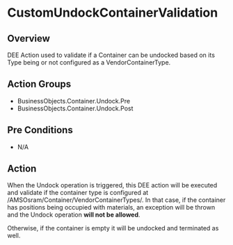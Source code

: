 # CustomUndockContainerValidation

## Overview

DEE Action used to validate if a Container can be undocked based on its Type being or not configured as a VendorContainerType.

## Action Groups

* BusinessObjects.Container.Undock.Pre
* BusinessObjects.Container.Undock.Post

## Pre Conditions

* N/A

## Action

When the Undock operation is triggered, this DEE action will be executed and validate if the container type is configured at /AMSOsram/Container/VendorContainerTypes/.
In that case, if the container has positions being occupied with materials, an exception will be thrown and the Undock operation **will not be allowed**. 

Otherwise, if the container is empty it will be undocked and terminated as well.